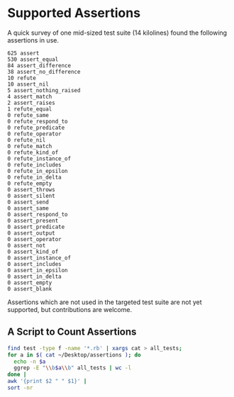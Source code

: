 Supported Assertions
====================

A quick survey of one mid-sized test suite (14 kilolines) found
the following assertions in use.

```
625 assert
530 assert_equal
84 assert_difference
38 assert_no_difference
10 refute
10 assert_nil
5 assert_nothing_raised
4 assert_match
2 assert_raises
1 refute_equal
0 refute_same
0 refute_respond_to
0 refute_predicate
0 refute_operator
0 refute_nil
0 refute_match
0 refute_kind_of
0 refute_instance_of
0 refute_includes
0 refute_in_epsilon
0 refute_in_delta
0 refute_empty
0 assert_throws
0 assert_silent
0 assert_send
0 assert_same
0 assert_respond_to
0 assert_present
0 assert_predicate
0 assert_output
0 assert_operator
0 assert_not
0 assert_kind_of
0 assert_instance_of
0 assert_includes
0 assert_in_epsilon
0 assert_in_delta
0 assert_empty
0 assert_blank
```

Assertions which are not used in the targeted test suite
are not yet supported, but contributions are welcome.

A Script to Count Assertions
----------------------------

```bash
find test -type f -name '*.rb' | xargs cat > all_tests;
for a in $( cat ~/Desktop/assertions ); do
  echo -n $a
  ggrep -E "\\b$a\\b" all_tests | wc -l
done |
awk '{print $2 " " $1}' |
sort -nr
```
